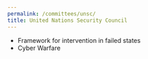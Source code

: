 ```yaml
---
permalink: /committees/unsc/
title: United Nations Security Council
---
```

- Framework for intervention in failed states
- Cyber Warfare